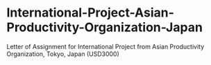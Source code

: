 # International-Project-Asian-Productivity-Organization-Japan
Letter of Assignment for International Project from Asian Productivity Organization, Tokyo, Japan (USD3000)

